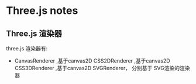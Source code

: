 # Three.js notes  



## Three.js 渲染器


three.js 渲染器有:

- CanvasRenderer ,基于canvas2D
CSS2DRenderer ,基于canvas2D
CSS3DRenderer ,基于canvas2D
SVGRenderer， 分别基于 SVG渲染的渲染器


